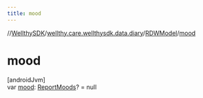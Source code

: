 ```yaml
---
title: mood
---
```

//[WellthySDK](../../../index.html)/[wellthy.care.wellthysdk.data.diary](../index.html)/[RDWModel](index.html)/[mood](mood.html)



# mood



[androidJvm]\
var [mood](mood.html): [ReportMoods](../-report-moods/index.html)? = null




